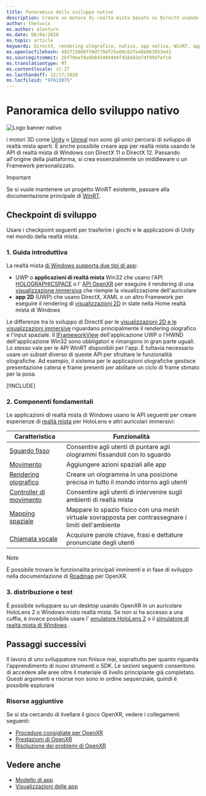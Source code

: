 ```yaml
---
title: Panoramica dello sviluppo nativo
description: Creare un motore di realtà mista basato su DirectX usando direttamente le API di realtà mista di Windows.
author: thetuvix
ms.author: alexturn
ms.date: 08/04/2020
ms.topic: article
keywords: DirectX, rendering olografico, nativo, app nativa, WinRT, app WinRT, API della piattaforma, motore personalizzato, middleware, auricolare realtà mista, cuffia di realtà mista di Windows, auricolare della realtà virtuale
ms.openlocfilehash: 493715660ff8df79df25e09c82fe48b863053ed3
ms.sourcegitcommit: 2bf79eef6a9b845494484f458443ef4f89d7efc0
ms.translationtype: MT
ms.contentlocale: it-IT
ms.lasthandoff: 12/17/2020
ms.locfileid: "97613075"
---
```

# <a name="native-development-overview"></a>Panoramica dello sviluppo nativo

![Logo banner nativo](../images/native_logo_banner.png)

i motori 3D come [Unity](../unity/unity-development-overview.md) o [Unreal](../unreal/unreal-development-overview.md) non sono gli unici percorsi di sviluppo di realtà mista aperti. È anche possibile creare app per realtà mista usando le API di realtà mista di Windows con DirectX 11 o DirectX 12. Passando all'origine della piattaforma, si crea essenzialmente un middleware o un Framework personalizzato. 

> [!IMPORTANT]
> Se si vuole mantenere un progetto WinRT esistente, passare alla documentazione principale di [WinRT](creating-a-holographic-directx-project.md). 

## <a name="development-checkpoints"></a>Checkpoint di sviluppo

Usare i checkpoint seguenti per trasferire i giochi e le applicazioni di Unity nel mondo della realtà mista.

### <a name="1-getting-started"></a>1. Guida introduttiva

La realtà mista [di Windows supporta due tipi di app](../../design/app-views.md):
* UWP o **applicazioni di realtà mista** Win32 che usano l'API [HOLOGRAPHICSPACE](getting-a-holographicspace.md) o l' [API OpenXR](openxr.md) per eseguire il rendering di una [visualizzazione immersiva](../../design/app-views.md) che riempie la visualizzazione dell'auricolare
* **app 2D** (UWP) che usano DirectX, XAML o un altro Framework per eseguire il rendering di [visualizzazioni 2D](../../design/app-views.md#2d-views) in slate nella Home realtà mista di Windows

Le differenze tra lo sviluppo di DirectX per le [visualizzazioni 2D e le visualizzazioni immersive](../../design/app-views.md) riguardano principalmente il rendering olografico e l'input spaziale. Il [IFrameworkView](https://msdn.microsoft.com/library/windows/apps/windows.applicationmodel.core.iframeworkview.aspx) dell'applicazione UWP o l'HWND dell'applicazione Win32 sono obbligatori e rimangono in gran parte uguali. Lo stesso vale per le API WinRT disponibili per l'app. È tuttavia necessario usare un subset diverso di queste API per sfruttare le funzionalità olografiche. Ad esempio, il sistema per le applicazioni olografiche gestisce presentazione catena e frame presenti per abilitare un ciclo di frame stimato per la posa.

[!INCLUDE[](../includes/native-getting-started.md)]

### <a name="2-core-building-blocks"></a>2. Componenti fondamentali

Le applicazioni di realtà mista di Windows usano le API seguenti per creare esperienze di [realtà mista](../../discover/mixed-reality.md) per HoloLens e altri auricolari immersivi:

|  Caratteristica  |  Funzionalità  |
| --- | --- |
| [Sguardo fisso](../../design/gaze-and-commit.md) | Consentire agli utenti di puntare agli ologrammi fissandoli con lo sguardo |
| [Movimento](../../design/gaze-and-commit.md#composite-gestures) | Aggiungere azioni spaziali alle app |
| [Rendering olografico](../platform-capabilities-and-apis/rendering.md) | Creare un ologramma in una posizione precisa in tutto il mondo intorno agli utenti |
| [Controller di movimento](../../design/motion-controllers.md) | Consentire agli utenti di intervenire sugli ambienti di realtà mista |
| [Mapping spaziale](../../design/spatial-mapping.md) | Mappare lo spazio fisico con una mesh virtuale sovrapposta per contrassegnare i limiti dell'ambiente |
| [Chiamata vocale](../../design/voice-input.md) | Acquisire parole chiave, frasi e dettature pronunciate degli utenti |
 
> [!NOTE]
> È possibile trovare le funzionalità principali imminenti e in fase di sviluppo nella documentazione di [Roadmap](openxr.md#roadmap) per OpenXR.

### <a name="3-deploying-and-testing"></a>3. distribuzione e test

È possibile sviluppare su un desktop usando OpenXR in un auricolare HoloLens 2 o Windows misto realtà mista.  Se non si ha accesso a una cuffia, è invece possibile usare l' [emulatore HoloLens 2](../platform-capabilities-and-apis/using-the-hololens-emulator.md) o il [simulatore di realtà mista di Windows](../platform-capabilities-and-apis/using-the-windows-mixed-reality-simulator.md) .

## <a name="whats-next"></a>Passaggi successivi

Il lavoro di uno sviluppatore non finisce mai, soprattutto per quanto riguarda l'apprendimento di nuovi strumenti o SDK. Le sezioni seguenti consentono di accedere alle aree oltre il materiale di livello principiante già completato. Questi argomenti e risorse non sono in ordine sequenziale, quindi è possibile esplorare

### <a name="additional-resources"></a>Risorse aggiuntive

Se si sta cercando di livellare il gioco OpenXR, vedere i collegamenti seguenti:

* [Procedure consigliate per OpenXR](openxr-best-practices.md)
* [Prestazioni di OpenXR](openxr-performance.md)
* [Risoluzione dei problemi di OpenXR](openxr-troubleshooting.md)

## <a name="see-also"></a>Vedere anche
* [Modello di app](../../design/app-model.md)
* [Visualizzazioni delle app](../../design/app-views.md)
